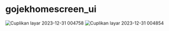 # gojekhomescreen_ui

![Cuplikan layar 2023-12-31 004758](https://github.com/anugrahdwic/gojek-homescreen-flutter-ui/assets/155093213/1a51f99b-b7db-4718-9aa8-304e998d29d3)
![Cuplikan layar 2023-12-31 004854](https://github.com/anugrahdwic/gojek-homescreen-flutter-ui/assets/155093213/51cbaabc-39c7-46d7-9fb6-2bfa2af52099)
